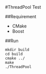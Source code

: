 #ThreadPool Test

##Requirement
- CMake
- Boost

##Run

```
mkdir build
cd build
cmake ../
make
./ThreadPool
```